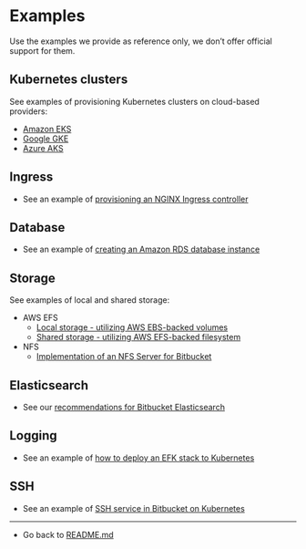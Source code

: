 # Examples 

Use the examples we provide as reference only, we don’t offer official support for them. 

## Kubernetes clusters 
See examples of provisioning Kubernetes clusters on cloud-based providers:
   * [Amazon EKS](cluster/EKS_SETUP.md) 
   * [Google GKE](cluster/GKE_SETUP.md)
   * [Azure AKS](cluster/AKS_SETUP.md)

## Ingress
* See an example of [provisioning an NGINX Ingress controller](ingress/INGRESS_NGINX.md)

## Database
* See an example of [creating an Amazon RDS database instance](database/AMAZON_RDS.md)

## Storage
See examples of local and shared storage:
* AWS EFS
  * [Local storage - utilizing AWS EBS-backed volumes](storage/aws/LOCAL_STORAGE.md)
  * [Shared storage - utilizing AWS EFS-backed filesystem](storage/aws/SHARED_STORAGE.md)
* NFS
  * [Implementation of an NFS Server for Bitbucket](storage/nfs/NFS.md)

## Elasticsearch
* See our [recommendations for Bitbucket Elasticsearch](elasticsearch/BITBUCKET_ELASTICSEARCH.md)

## Logging
* See an example of [how to deploy an EFK stack to Kubernetes](logging/efk/EFK.md)

## SSH
* See an example of [SSH service in Bitbucket on Kubernetes](ssh/SSH_BITBUCKET.md)

***
* Go back to [README.md](../../README.md)



